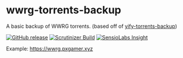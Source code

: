 # wwrg-torrents-backup

A basic backup of WWRG torrents. (based off of [yify-torrents-backup](https://github.com/PXgamer/yify-torrents-backup/))

[![GitHub release](https://img.shields.io/github/release/PXgamer/wwrg-torrents-backup.svg)](https://github.com/PXgamer/wwrg-torrents-backup/releases/latest) [![Scrutinizer Build](https://img.shields.io/scrutinizer/build/g/PXgamer/wwrg-torrents-backup.svg)](https://scrutinizer-ci.com/g/PXgamer/wwrg-torrents-backup/build-status/master) [![SensioLabs Insight](https://img.shields.io/sensiolabs/i/e75135cb-623f-439d-8cd5-6a4ca7597978.svg)](https://insight.sensiolabs.com/projects/e75135cb-623f-439d-8cd5-6a4ca7597978)

Example: https://wwrg.pxgamer.xyz
